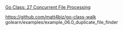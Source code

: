 [Go Class: 27 Concurrent File Processing](https://www.youtube.com/watch?v=SPD7TykYy5w&list=PLoILbKo9rG3skRCj37Kn5Zj803hhiuRK6&index=28)


https://github.com/matt4biz/go-class-walk
golearn/examples/example_06.0_duplicate_file_finder